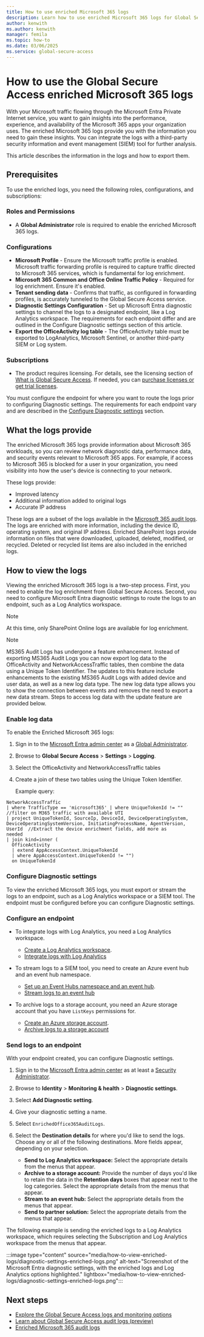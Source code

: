 ```yaml
---
title: How to use enriched Microsoft 365 logs
description: Learn how to use enriched Microsoft 365 logs for Global Secure Access.
author: kenwith
ms.author: kenwith
manager: femila
ms.topic: how-to
ms.date: 03/06/2025
ms.service: global-secure-access
---
```


# How to use the Global Secure Access enriched Microsoft 365 logs

With your Microsoft traffic flowing through the Microsoft Entra Private Internet service, you want to gain insights into the performance, experience, and availability of the Microsoft 365 apps your organization uses. The enriched Microsoft 365 logs provide you with the information you need to gain these insights. You can integrate the logs with a third-party security information and event management (SIEM) tool for further analysis.

This article describes the information in the logs and how to export them.

## Prerequisites

To use the enriched logs, you need the following roles, configurations, and subscriptions:

### Roles and Permissions

- A **Global Administrator** role is required to enable the enriched Microsoft 365 logs.

### Configurations

- **Microsoft Profile** - Ensure the Microsoft traffic profile is enabled. Microsoft traffic forwarding profile is required to capture traffic directed to Microsoft 365 services, which is fundamental for log enrichment. 
- **Microsoft 365 Common and Office Online Traffic Policy** - Required for log enrichment. Ensure it's enabled. 
- **Tenant sending data** - Confirms that traffic, as configured in forwarding profiles, is accurately tunneled to the Global Secure Access service.
- **Diagnostic Settings Configuration** - Set up Microsoft Entra diagnostic settings to channel the logs to a designated endpoint, like a Log Analytics workspace. The requirements for each endpoint differ and are outlined in the Configure Diagnostic settings section of this article.
- **Export the OfficeActivity log table** - The OfficeActivity table must be exported to LogAnalytics, Microsoft Sentinel, or another third-party SIEM or Log system.

### Subscriptions

- The product requires licensing. For details, see the licensing section of [What is Global Secure Access](overview-what-is-global-secure-access.md). If needed, you can [purchase licenses or get trial licenses](https://aka.ms/azureadlicense).

You must configure the endpoint for where you want to route the logs prior to configuring Diagnostic settings. The requirements for each endpoint vary and are described in the [Configure Diagnostic settings](#configure-diagnostic-settings) section.

## What the logs provide

The enriched Microsoft 365 logs provide information about Microsoft 365 workloads, so you can review network diagnostic data, performance data, and security events relevant to Microsoft 365 apps. For example, if access to Microsoft 365 is blocked for a user in your organization, you need visibility into how the user's device is connecting to your network.

These logs provide:

- Improved latency
- Additional information added to original logs
- Accurate IP address

These logs are a subset of the logs available in the [Microsoft 365 audit logs](/microsoft-365/compliance/search-the-audit-log-in-security-and-compliance?view=0365-worldwide&preserve-view=true). The logs are enriched with more information, including the device ID, operating system, and original IP address. Enriched SharePoint logs provide information on files that were downloaded, uploaded, deleted, modified, or recycled. Deleted or recycled list items are also included in the enriched logs.

## How to view the logs

Viewing the enriched Microsoft 365 logs is a two-step process. First, you need to enable the log enrichment from Global Secure Access. Second, you need to configure Microsoft Entra diagnostic settings to route the logs to an endpoint, such as a Log Analytics workspace.

> [!NOTE]
> At this time, only SharePoint Online logs are available for log enrichment.

> [!NOTE]
> MS365 Audit Logs has undergone a feature enhancement. Instead of exporting MS365 Audit Logs you can now export log data to the OfficeActivity and NetworkAccessTraffic tables, then combine the data using a Unique Token Identifier. The updates to this feature include enhancements to the existing MS365 Audit Logs with added device and user data, as well as a new log data type. The new log data type allows you to show the connection between events and removes the need to export a new data stream. Steps to access log data with the update feature are provided below.  

### Enable log data

To enable the Enriched Microsoft 365 logs:

1. Sign in to the [Microsoft Entra admin center](https://entra.microsoft.com) as a [Global Administrator](/azure/active-directory/roles/permissions-reference#global-administrator).
1. Browse to **Global Secure Access** > **Settings** > **Logging**.
1. Select the OfficeActivity and NetworkAccessTraffic tables
1. Create a join of these two tables using the Unique Token Identifier.

   Example query:

  ```kusto
  NetworkAccessTraffic 
  | where TrafficType == 'microsoft365' | where UniqueTokenId != "" //filter on M365 traffic with available UTI
  | project UniqueTokenId, SourceIp, DeviceId, DeviceOperatingSystem, DeviceOperatingSystemVersion, InitiatingProcessName, AgentVersion, UserId  //Extract the device enrichment fields, add more as    
  needed
  | join kind=inner (
    OfficeActivity 
    | extend AppAccessContext.UniqueTokenId
    | where AppAccessContext.UniqueTokenId != "")
    on UniqueTokenId 
  ```

### Configure Diagnostic settings

To view the enriched Microsoft 365 logs, you must export or stream the logs to an endpoint, such as a Log Analytics workspace or a SIEM tool. The endpoint must be configured before you can configure Diagnostic settings.

### Configure an endpoint

- To integrate logs with Log Analytics, you need a Log Analytics workspace.
  - [Create a Log Analytics workspace](/azure/azure-monitor/logs/quick-create-workspace).
  - [Integrate logs with Log Analytics](/azure/active-directory/reports-monitoring/howto-integrate-activity-logs-with-log-analytics)

- To stream logs to a SIEM tool, you need to create an Azure event hub and an event hub namespace.
  - [Set up an Event Hubs namespace and an event hub](/azure/event-hubs/event-hubs-create).
  - [Stream logs to an event hub](/azure/active-directory/reports-monitoring/tutorial-azure-monitor-stream-logs-to-event-hub)

- To archive logs to a storage account, you need an Azure storage account that you have `ListKeys` permissions for.
  - [Create an Azure storage account](/azure/storage/common/storage-account-create).
  - [Archive logs to a storage account](/azure/active-directory/reports-monitoring/quickstart-azure-monitor-route-logs-to-storage-account)

### Send logs to an endpoint

With your endpoint created, you can configure Diagnostic settings.

1. Sign in to the [Microsoft Entra admin center](https://entra.microsoft.com) as at least a [Security Administrator](/azure/active-directory/roles/permissions-reference#security-administrator).

1. Browse to **Identity** > **Monitoring & health** > **Diagnostic settings**.

1. Select **Add Diagnostic setting**.

1. Give your diagnostic setting a name.

1. Select `EnrichedOffice365AuditLogs`.

1. Select the **Destination details** for where you'd like to send the logs. Choose any or all of the following destinations. More fields appear, depending on your selection.

   - **Send to Log Analytics workspace:** Select the appropriate details from the menus that appear.
   - **Archive to a storage account:** Provide the number of days you'd like to retain the data in the **Retention days** boxes that appear next to the log categories. Select the appropriate details from the menus that appear.
   - **Stream to an event hub:** Select the appropriate details from the menus that appear.
   - **Send to partner solution:** Select the appropriate details from the menus that appear.

The following example is sending the enriched logs to a Log Analytics workspace, which requires selecting the Subscription and Log Analytics workspace from the menus that appear.

:::image type="content" source="media/how-to-view-enriched-logs/diagnostic-settings-enriched-logs.png" alt-text="Screenshot of the Microsoft Entra diagnostic settings, with the enriched logs and Log Analytics options highlighted." lightbox="media/how-to-view-enriched-logs/diagnostic-settings-enriched-logs.png":::

## Next steps

- [Explore the Global Secure Access logs and monitoring options](concept-global-secure-access-logs-monitoring.md)
- [Learn about Global Secure Access audit logs (preview)](how-to-access-audit-logs.md)
- [Enriched Microsoft 365 audit logs](reference-event-enrichment-logs.md)
